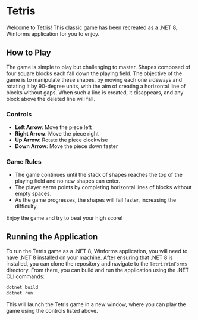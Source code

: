 # Tetris

Welcome to Tetris! This classic game has been recreated as a .NET 8, Winforms application for you to enjoy.

## How to Play

The game is simple to play but challenging to master. Shapes composed of four square blocks each fall down the playing field. The objective of the game is to manipulate these shapes, by moving each one sideways and rotating it by 90-degree units, with the aim of creating a horizontal line of blocks without gaps. When such a line is created, it disappears, and any block above the deleted line will fall.

### Controls

- **Left Arrow**: Move the piece left
- **Right Arrow**: Move the piece right
- **Up Arrow**: Rotate the piece clockwise
- **Down Arrow**: Move the piece down faster

### Game Rules

- The game continues until the stack of shapes reaches the top of the playing field and no new shapes can enter.
- The player earns points by completing horizontal lines of blocks without empty spaces.
- As the game progresses, the shapes will fall faster, increasing the difficulty.

Enjoy the game and try to beat your high score!

## Running the Application

To run the Tetris game as a .NET 8, Winforms application, you will need to have .NET 8 installed on your machine. After ensuring that .NET 8 is installed, you can clone the repository and navigate to the `TetrisWinForms` directory. From there, you can build and run the application using the .NET CLI commands:

```bash
dotnet build
dotnet run
```

This will launch the Tetris game in a new window, where you can play the game using the controls listed above.

